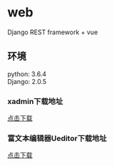# web
Django REST framework + vue <br />

## 环境
python: 3.6.4<br /> 
Django: 2.0.5
### xadmin下载地址
[点击下载](https://github.com/sshwsfc/xadmin/tree/django2)<br /> 
### 富文本编辑器Ueditor下载地址
[点击下载](https://github.com/twz915/DjangoUeditor3/)<br /> 
